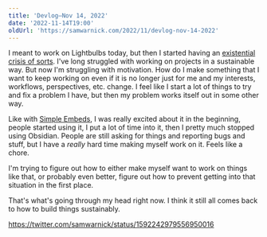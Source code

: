 ```yaml
---
title: 'Devlog—Nov 14, 2022'
date: '2022-11-14T19:00'
oldUrl: 'https://samwarnick.com/2022/11/devlog-nov-14-2022'
---
```


I meant to work on Lightbulbs today, but then I started having an [existential crisis of sorts](https://twitter.com/samwarnick/status/1592242979556950016). I've long struggled with working on projects in a sustainable way. But now I'm struggling with motivation. How do I make something that I want to keep working on even if it is no longer just for me and my interests, workflows, perspectives, etc. change. I feel like I start a lot of things to try and fix a problem I have, but then my problem works itself out in some other way.

Like with [Simple Embeds](https://github.com/samwarnick/obsidian-simple-embeds), I was really excited about it in the beginning, people started using it, I put a lot of time into it, then I pretty much stopped using Obsidian. People are still asking for things and reporting bugs and stuff, but I have a _really_ hard time making myself work on it. Feels like a chore.

I'm trying to figure out how to either make myself want to work on things like that, or probably even better, figure out how to prevent getting into that situation in the first place.

That's what's going through my head right now. I think it still all comes back to how to build things sustainably.

https://twitter.com/samwarnick/status/1592242979556950016

